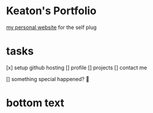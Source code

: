 # Keaton's Portfolio

[my personal website](https://keatontam.github.io) for the self plug 

# tasks

[x] setup github hosting
[] profile 
[] projects
[] contact me

[] something special happened? :pancakes:

# bottom text